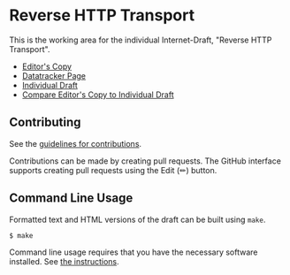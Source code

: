 # Reverse HTTP Transport

This is the working area for the individual Internet-Draft, "Reverse HTTP Transport".

* [Editor's Copy](https://bemasc.github.io/reverse-https/#go.draft-tiruben-reverse-http.html)
* [Datatracker Page](https://datatracker.ietf.org/doc/draft-tiruben-reverse-http)
* [Individual Draft](https://datatracker.ietf.org/doc/html/draft-tiruben-reverse-http)
* [Compare Editor's Copy to Individual Draft](https://bemasc.github.io/reverse-https/#go.draft-tiruben-reverse-http.diff)


## Contributing

See the
[guidelines for contributions](https://github.com/bemasc/reverse-https/blob/main/CONTRIBUTING.md).

Contributions can be made by creating pull requests.
The GitHub interface supports creating pull requests using the Edit (✏) button.


## Command Line Usage

Formatted text and HTML versions of the draft can be built using `make`.

```sh
$ make
```

Command line usage requires that you have the necessary software installed.  See
[the instructions](https://github.com/martinthomson/i-d-template/blob/main/doc/SETUP.md).

